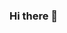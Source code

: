 ### Hi there 👋

<!--
**phungtasticworld/phungtasticworld** is a ✨ _special_ ✨ repository because its `README.md` (this file) appears on your GitHub profile.

Here are some ideas to get you started:

- 🔭 I’m currently working on making social impact
- 🌱 I’m currently learning data science
- 👯 I’m looking to collaborate on data science + social impact
- 🤔 I’m looking for help with social impact
- 💬 Ask me about social impact
- 📫 How to reach me: here
- 😄 Pronouns: does it matter?
- ⚡ Fun fact: none
-->
